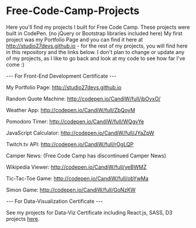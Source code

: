 # Free-Code-Camp-Projects

Here you'll find my projects I built for Free Code Camp.  These projects were built in CodePen.  (no jQuery or Bootstrap libraries included here)  My first project was my Portfolio Page and you can find it here at http://studio27devs.github.io - for the rest of my projects, you will find here in this repository and the links below.  I don't plan to change or update any of my projects, as I like to go back and look at my code to see how far I've come :)


--- For Front-End Development Certificate ---

My Portfolio Page:  http://studio27devs.github.io

Random Quote Machine:  http://codepen.io/CandiW/full/jbOvxO/

Weather App:  http://codepen.io/CandiW/full/ZbQoyM

Pomodoro Timer:  http://codepen.io/CandiW/full/WQgvYe

JavaScript Calculator:  http://codepen.io/CandiW/full/JYaZpW

Twitch.tv API:  http://codepen.io/CandiW/full/rOgLQP

Camper News: (Free Code Camp has discontinued Camper News)

Wikipedia Viewer:  http://codepen.io/CandiW/full/yeBWMZ

Tic-Tac-Toe Game:  http://codepen.io/CandiW/full/obYwMa

Simon Game:  http://codepen.io/CandiW/full/GoNzKW

--- For Data-Visualization Certificate ---

See my projects for Data-Viz Certificate including React.js, SASS, D3 projects [here](https://github.com/CandiW/reactprojects).
